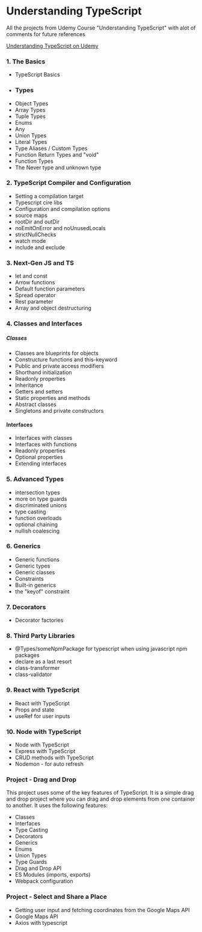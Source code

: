# Understanding TypeScript

All the projects from Udemy Course "Understanding TypeScript" with alot of comments for future references

[Understanding TypeScript on Udemy](https://www.udemy.com/course/understanding-typescript/)

### 1. The Basics

* TypeScript Basics
* ### Types 
* Object Types
* Array Types
* Tuple Types
* Enums
* Any
* Union Types
* Literal Types
* Type Aliases / Custom Types
* Function Return Types and "void"
* Function Types
* The Never type and unknown type

### 2. TypeScript Compiler and Configuration

* Setting a compilation target
* Typescript cire libs
* Configuration and compilation options
* source maps
* rootDir and outDir
* noEmitOnError and noUnusedLocals
* strictNullChecks
* watch mode
* include and exclude

### 3. Next-Gen JS and TS

* let and const
* Arrow functions
* Default function parameters
* Spread operator
* Rest parameter
* Array and object destructuring

### 4. Classes and Interfaces

##### Classes

* Classes are blueprints for objects
* Constructure functions and this-keyword
* Public and private access modifiers
* Shorthand initialization
* Readonly properties
* Inheritance
* Getters and setters
* Static properties and methods
* Abstract classes
* Singletons and private constructors

#### Interfaces

* Interfaces with classes
* Interfaces with functions
* Readonly properties
* Optional properties
* Extending interfaces

### 5. Advanced Types

* intersection types
* more on type guards
* discriminated unions
* type casting
* function overloads
* optional chaining
* nullish coalescing

### 6. Generics

* Generic functions
* Generic types
* Generic classes
* Constraints
* Built-in generics
* the "keyof" constraint

### 7. Decorators

* Decorator factories

### 8. Third Party Libraries

* @Types/someNpmPackage for typescript when using javascript npm packages
* declare as a last resort
* class-transformer
* class-validator

### 9. React with TypeScript

* React with TypeScript
* Props and state
* useRef for user inputs

### 10. Node with TypeScript

* Node with TypeScript
* Express with TypeScript
* CRUD methods with TypeScript
* Nodemon - for auto refresh

### Project - Drag and Drop
This project uses some of the key features of TypeScript. It is a simple drag and drop project where you can drag and drop elements from one container to another. It uses the following features:
* Classes
* Interfaces
* Type Casting
* Decorators
* Generics
* Enums
* Union Types
* Type Guards
* Drag and Drop API
* ES Modules (imports, exports)
* Webpack configuration

### Project - Select and Share a Place
* Getting user input and fetching coordinates from the Google Maps API
* Google Maps API
* Axios with typescript